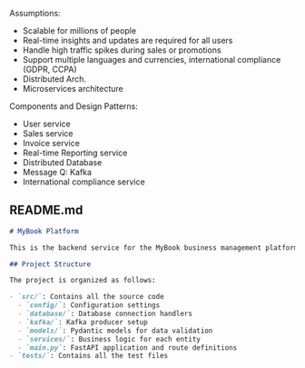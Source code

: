 Assumptions:

- Scalable for millions of people
- Real-time insights and updates are required for all users
- Handle high traffic spikes during sales or promotions
- Support multiple languages and currencies, international compliance (GDPR, CCPA)
- Distributed Arch.
- Microservices architecture


Components and Design Patterns:
- User service
- Sales service
- Invoice service
- Real-time Reporting service
- Distributed Database
- Message Q: Kafka
- International compliance service


## README.md
```markdown
# MyBook Platform

This is the backend service for the MyBook business management platform.

## Project Structure

The project is organized as follows:

- `src/`: Contains all the source code
  - `config/`: Configuration settings
  - `database/`: Database connection handlers
  - `kafka/`: Kafka producer setup
  - `models/`: Pydantic models for data validation
  - `services/`: Business logic for each entity
  - `main.py`: FastAPI application and route definitions
- `tests/`: Contains all the test files